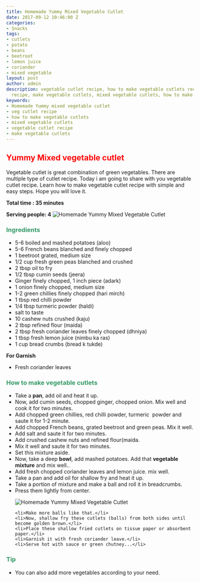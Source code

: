 ```yaml
---
title: Homemade Yummy Mixed Vegetable Cutlet
date: 2017-09-12 10:46:00 Z
categories:
- Snacks
tags:
- cutlets
- potato
- beans
- beetroot
- lemon juice
- coriander
- mixed vegetable
layout: post
author: admin
description: vegetable cutlet recipe, how to make vegetable cutlets recipe, veg cutlets
  recipe, make vegetable cutlets, mixed vegetable cutlets, how to make cutlets..
keywords:
- Homemade Yummy mixed vegetable cutlet
- veg cutlet recipe
- how to make vegetable cutlets
- mixed vegetable cutlets
- vegetable cutlet recipe
- make vegetable cutlets
---
```


<h2><span style="color: #ff0000;"><strong>Yummy Mixed vegetable cutlet</strong></span></h2>
Vegetable cutlet is great combination of green vegetables. There are multiple type of cutlet recipe. Today i am going to share with you vegetable cutlet recipe. Learn how to make vegetable cutlet recipe with simple and easy steps. Hope you will love it.

<strong>Total time : 35 minutes</strong>

<strong>Serving people: 4</strong>
![Homemade Yummy Mixed Vegetable Cutlet]({{site.img_url}}/2017/09/homemade-yummy-mixed-vegetable-cutlets.jpg)
<h3><strong><span style="color: #339966;">Ingredients</span></strong></h3>
<ul>
 	<li>5-6 boiled and mashed potatoes (aloo)</li>
 	<li>5-6 French beans blanched and finely chopped</li>
 	<li>1 beetroot grated, medium size</li>
 	<li>1/2 cup fresh green peas blanched and crushed</li>
 	<li>2 tbsp oil to fry</li>
 	<li>1/2 tbsp cumin seeds (jeera)</li>
 	<li>Ginger finely chopped, 1 inch piece (adark)</li>
 	<li>1 onion finely chopped, medium size</li>
 	<li>1-2 green chillies finely chopped (hari mirch)</li>
 	<li>1 tbsp red chilli powder</li>
 	<li>1/4 tbsp turmeric powder (haldi)</li>
 	<li>salt to taste</li>
 	<li>10 cashew nuts crushed (kaju)</li>
 	<li>2 tbsp refined flour (maida)</li>
 	<li>2 tbsp fresh coriander leaves finely chopped (dhniya)</li>
 	<li>1 tbsp fresh lemon juice (nimbu ka ras)</li>
 	<li>1 cup bread crumbs (bread k tukde)</li>
</ul>
<strong>For Garnish</strong>
<ul>
 	<li>Fresh coriander leaves</li>
</ul>
<h3><strong><span style="color: #339966;">How to make vegetable cutlets</span></strong></h3>
<script async src="//pagead2.googlesyndication.com/pagead/js/adsbygoogle.js"></script>
<!-- post -->
<ins class="adsbygoogle" style="display: block;" data-ad-client="ca-pub-8391089480493038" data-ad-slot="4079886109" data-ad-format="auto"></ins>
<script>
(adsbygoogle = window.adsbygoogle || []).push({});
</script>
<ul>
 	<li>Take a <strong>pan</strong>, add oil and heat it up.</li>
 	<li>Now, add cumin seeds, chopped ginger, chopped onion. Mix well and cook it for two minutes.</li>
 	<li>Add chopped green chillies, red chilli powder, turmeric  powder and saute it for 1-2 minute.</li>
 	<li>Add chopped French beans, grated beetroot and green peas. Mix it well.</li>
 	<li>Add salt and saute it for two minutes.</li>
 	<li>Add crushed cashew nuts and refined flour(maida.</li>
 	<li>Mix it well and saute it for two minutes.</li>
 	<li>Set this mixture aside.</li>
 	<li>Now, take a deep <strong>bowl</strong>, add mashed potatoes. Add that <strong>vegetable mixture</strong> and mix well..</li>
 	<li>Add fresh chopped coriander leaves and lemon juice. mix well.</li>
 	<li>Take a pan and add oil for shallow fry and heat it up.</li>
 	<li>Take a portion of mixture and make a ball and roll it in breadcrumbs.</li>
 	<li>Press them lightly from center.</li>
  
  ![Homemade Yummy Mixed Vegetable Cutlet]({{site.img_url}}/2017/09/homemade-yummy-mioxed-vegetable-cutlet.jpg)
  
 	<li>Make more balls like that.</li>
 	<li>Now, shallow fry these cutlets (balls) from both sides until become golden brown.</li>
 	<li>Place these shallow fried cutlets on tissue paper or absorbent paper.</li>
 	<li>Garnish it with fresh coriander leave.</li>
 	<li>Serve hot with sauce or green chutney...</li>
</ul>
<h3><span style="color: #339966;"><strong>Tip</strong></span></h3>
<ul>
 	<li>You can also add more vegetables according to your need.</li>
</ul>
&nbsp;

&nbsp;

&nbsp;

&nbsp;

&nbsp;
